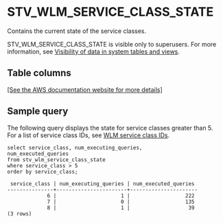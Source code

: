 # STV\_WLM\_SERVICE\_CLASS\_STATE<a name="r_STV_WLM_SERVICE_CLASS_STATE"></a>

Contains the current state of the service classes\. 

STV\_WLM\_SERVICE\_CLASS\_STATE is visible only to superusers\. For more information, see [Visibility of data in system tables and views](c_visibility-of-data.md)\.

## Table columns<a name="r_STV_WLM_SERVICE_CLASS_STATE-table-columns2"></a>

[\[See the AWS documentation website for more details\]](http://docs.aws.amazon.com/redshift/latest/dg/r_STV_WLM_SERVICE_CLASS_STATE.html)

## Sample query<a name="r_STV_WLM_SERVICE_CLASS_STATE-sample-query2"></a>

The following query displays the state for service classes greater than 5\. For a list of service class IDs, see [WLM service class IDs](cm-c-wlm-system-tables-and-views.md#wlm-service-class-ids)\.

```
select service_class, num_executing_queries, 
num_executed_queries 
from stv_wlm_service_class_state 
where service_class > 5
order by service_class;
```

```
 service_class | num_executing_queries | num_executed_queries
---------------+-----------------------+----------------------
             6 |                     1 |                  222
             7 |                     0 |                  135
             8 |                     1 |                   39
(3 rows)
```